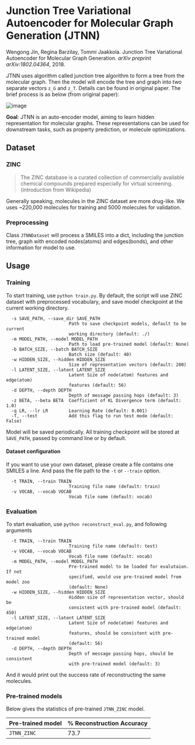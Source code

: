 # Junction Tree Variational Autoencoder for Molecular Graph Generation (JTNN)

Wengong Jin, Regina Barzilay, Tommi Jaakkola. 
Junction Tree Variational Autoencoder for Molecular Graph Generation. 
*arXiv preprint arXiv:1802.04364*, 2018.

JTNN uses algorithm called junction tree algorithm to form a tree from the molecular graph. 
Then the model will encode the tree and graph into two separate vectors `z_G` and `z_T`. Details can
be found in original paper. The brief process is as below (from original paper): 

![image](https://user-images.githubusercontent.com/8686776/63677300-3fb6d980-c81f-11e9-8a65-57c8b03aaf52.png)

**Goal**: JTNN is an auto-encoder model, aiming to learn hidden representation for molecular graphs. 
These representations can be used for downstream tasks, such as property prediction, or molecule optimizations.

## Dataset

### ZINC

> The ZINC database is a curated collection of commercially available chemical compounds 
prepared especially for virtual screening. (introduction from Wikipedia)

Generally speaking, molecules in the ZINC dataset are more drug-like. We uses ~220,000 
molecules for training and 5000 molecules for validation. 

### Preprocessing

Class `JTNNDataset` will process a SMILES into a dict, including the junction tree, graph with 
encoded nodes(atoms) and edges(bonds), and other information for model to use.

## Usage

### Training

To start training, use `python train.py`. By default, the script will use ZINC dataset
 with preprocessed vocabulary, and save model checkpoint at the current working directory. 
```
  -s SAVE_PATH, --save_dir SAVE_PATH
                        Path to save checkpoint models, default to be current
                        working directory (default: ./)
  -m MODEL_PATH, --model MODEL_PATH
                        Path to load pre-trained model (default: None)
  -b BATCH_SIZE, --batch BATCH_SIZE
                        Batch size (default: 40)
  -w HIDDEN_SIZE, --hidden HIDDEN_SIZE
                        Size of representation vectors (default: 200)
  -l LATENT_SIZE, --latent LATENT_SIZE
                        Latent Size of node(atom) features and edge(atom)
                        features (default: 56)
  -d DEPTH, --depth DEPTH
                        Depth of message passing hops (default: 3)
  -z BETA, --beta BETA  Coefficient of KL Divergence term (default: 1.0)
  -q LR, --lr LR        Learning Rate (default: 0.001)
  -T, --test            Add this flag to run test mode (default: False)
```

Model will be saved periodically. 
All training checkpoint will be stored at `SAVE_PATH`, passed by command line or by default.

#### Dataset configuration

If you want to use your own dataset, please create a file contains one SMILES a line.
 And pass the file path to the `-t` or `--train` option.
```
  -t TRAIN, --train TRAIN
                        Training file name (default: train)
  -v VOCAB, --vocab VOCAB
                        Vocab file name (default: vocab)
```

### Evaluation

To start evaluation, use `python reconstruct_eval.py`, and following arguments
```
  -t TRAIN, --train TRAIN
                        Training file name (default: test)
  -v VOCAB, --vocab VOCAB
                        Vocab file name (default: vocab)
  -m MODEL_PATH, --model MODEL_PATH
                        Pre-trained model to be loaded for evalutaion. If not
                        specified, would use pre-trained model from model zoo
                        (default: None)
  -w HIDDEN_SIZE, --hidden HIDDEN_SIZE
                        Hidden size of representation vector, should be
                        consistent with pre-trained model (default: 450)
  -l LATENT_SIZE, --latent LATENT_SIZE
                        Latent Size of node(atom) features and edge(atom)
                        features, should be consistent with pre-trained model
                        (default: 56)
  -d DEPTH, --depth DEPTH
                        Depth of message passing hops, should be consistent
                        with pre-trained model (default: 3)
```

And it would print out the success rate of reconstructing the same molecules.

### Pre-trained models

Below gives the statistics of pre-trained `JTNN_ZINC` model. 

| Pre-trained model  | % Reconstruction Accuracy
| ------------------ | -------
| `JTNN_ZINC`        |  73.7             

